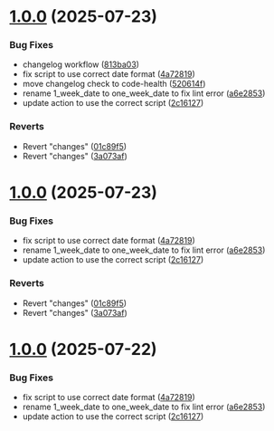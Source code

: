 # [1.0.0](https://github.com/mongodb/openapi/compare/v0.0.56...v1.0.0) (2025-07-23)


### Bug Fixes

* changelog workflow ([813ba03](https://github.com/mongodb/openapi/commit/813ba0315621a774b46e8071f8d3768be9a0c7be))
* fix script to use correct date format ([4a72819](https://github.com/mongodb/openapi/commit/4a72819dd1b8c517d9ebe55c3acf9cca7a385de6))
* move changelog check to code-health ([520614f](https://github.com/mongodb/openapi/commit/520614f241d6416bc0c58d9c0e4162db07ee022e))
* rename 1_week_date to one_week_date to fix lint error ([a6e2853](https://github.com/mongodb/openapi/commit/a6e28539e191128b8814e4313ae6c576f4078ba2))
* update action to use the correct script ([2c16127](https://github.com/mongodb/openapi/commit/2c16127ca3b891a33922e4df13cf1bf3d4e446e9))


### Reverts

* Revert "changes" ([01c89f5](https://github.com/mongodb/openapi/commit/01c89f53d78aa5e3775ec28180be343fd3baf513))
* Revert "changes" ([3a073af](https://github.com/mongodb/openapi/commit/3a073af53805754a360fbd3397780f46af234af7))



# [1.0.0](https://github.com/mongodb/openapi/compare/v0.0.56...v1.0.0) (2025-07-23)


### Bug Fixes

* fix script to use correct date format ([4a72819](https://github.com/mongodb/openapi/commit/4a72819dd1b8c517d9ebe55c3acf9cca7a385de6))
* rename 1_week_date to one_week_date to fix lint error ([a6e2853](https://github.com/mongodb/openapi/commit/a6e28539e191128b8814e4313ae6c576f4078ba2))
* update action to use the correct script ([2c16127](https://github.com/mongodb/openapi/commit/2c16127ca3b891a33922e4df13cf1bf3d4e446e9))


### Reverts

* Revert "changes" ([01c89f5](https://github.com/mongodb/openapi/commit/01c89f53d78aa5e3775ec28180be343fd3baf513))
* Revert "changes" ([3a073af](https://github.com/mongodb/openapi/commit/3a073af53805754a360fbd3397780f46af234af7))



# [1.0.0](https://github.com/mongodb/openapi/compare/v0.0.56...v1.0.0) (2025-07-22)


### Bug Fixes

* fix script to use correct date format ([4a72819](https://github.com/mongodb/openapi/commit/4a72819dd1b8c517d9ebe55c3acf9cca7a385de6))
* rename 1_week_date to one_week_date to fix lint error ([a6e2853](https://github.com/mongodb/openapi/commit/a6e28539e191128b8814e4313ae6c576f4078ba2))
* update action to use the correct script ([2c16127](https://github.com/mongodb/openapi/commit/2c16127ca3b891a33922e4df13cf1bf3d4e446e9))




